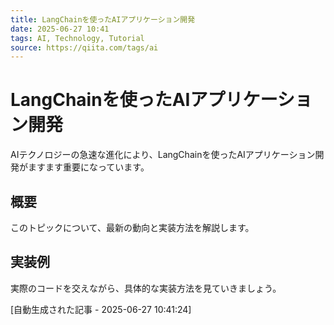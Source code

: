 ```yaml
---
title: LangChainを使ったAIアプリケーション開発
date: 2025-06-27 10:41
tags: AI, Technology, Tutorial
source: https://qiita.com/tags/ai
---
```


# LangChainを使ったAIアプリケーション開発

AIテクノロジーの急速な進化により、LangChainを使ったAIアプリケーション開発がますます重要になっています。

## 概要

このトピックについて、最新の動向と実装方法を解説します。

## 実装例

実際のコードを交えながら、具体的な実装方法を見ていきましょう。

[自動生成された記事 - 2025-06-27 10:41:24]